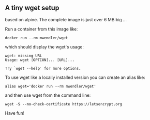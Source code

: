 ## A tiny **wget** setup

based on alpine. The complete image is just over 6 MB big ...

Run a container from this image like:

    docker run --rm mwendler/wget

which should display the wget's usage:

    wget: missing URL
    Usage: wget [OPTION]... [URL]...

    Try `wget --help' for more options.

To use wget like a locally installed version you can create an alias like:

    alias wget='docker run --rm mwendler/wget'

and then use wget from the command line:

    wget -S --no-check-certificate https://letsencrypt.org


Have fun!
